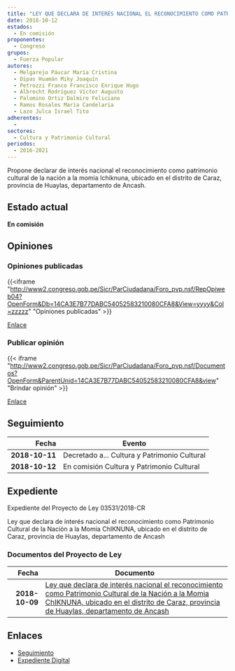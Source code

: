 ```yaml
---
title: "LEY QUE DECLARA DE INTERÉS NACIONAL EL RECONOCIMIENTO COMO PATRIMONIO CULTURAL DE LA NACIÓN A LA MOMIA ICHIKNUNA, UBICADO EN EL DISTRITO DE CARAZ, PROVINCIA DE HUAYLAS, DEPARTAMENTO DE ANCASH"
date: 2018-10-12
estados: 
  - En comisión
proponentes: 
  - Congreso
grupos: 
  - Fuerza Popular
autores: 
  - Melgarejo Páucar María Cristina
  - Dipas Huamán Miky Joaquín
  - Petrozzi Franco Francisco Enrique Hugo
  - Albrecht Rodríguez Víctor Augusto
  - Palomino Ortiz Dalmiro Feliciano
  - Ramos Rosales María Candelaria
  - Lazo Julca Israel Tito
adherentes: 
  - 
sectores: 
  - Cultura y Patrimonio Cultural
periodos: 
  - 2016-2021
---
```


Propone declarar de interés nacional el reconocimiento como patrimonio cultural de la nación a la momia Ichiknuna, ubicado en el distrito de Caraz, provincia de Huaylas, departamento de Ancash.


## Estado actual

**En comisión**

## Opiniones

### Opiniones publicadas

{{<iframe "http://www2.congreso.gob.pe/Sicr/ParCiudadana/Foro_pvp.nsf/RepOpiweb04?OpenForm&Db=14CA3E7B77DABC54052583210080CFA8&View=yyyy&Col=zzzzz" "Opiniones publicadas" >}}

[Enlace](http://www2.congreso.gob.pe/Sicr/ParCiudadana/Foro_pvp.nsf/RepOpiweb04?OpenForm&Db=14CA3E7B77DABC54052583210080CFA8&View=yyyy&Col=zzzzz)
### Publicar opinión

{{< iframe "http://www2.congreso.gob.pe/Sicr/ParCiudadana/Foro_pvp.nsf/Documentos?OpenForm&ParentUnid=14CA3E7B77DABC54052583210080CFA8&view" "Brindar opinión" >}}

[Enlace](http://www2.congreso.gob.pe/Sicr/ParCiudadana/Foro_pvp.nsf/Documentos?OpenForm&ParentUnid=14CA3E7B77DABC54052583210080CFA8&view)

## Seguimiento

| Fecha | Evento |
|------:|--------|
| **2018-10-11** | Decretado a... Cultura y Patrimonio Cultural|
| **2018-10-12** | En comisión Cultura y Patrimonio Cultural|


## Expediente

Expediente del Proyecto de Ley 03531/2018-CR

Ley que declara de interés nacional el reconocimiento como Patrimonio Cultural de la Nación a la Momia ChIKNUNA, ubicado en el distrito de Caraz, provincia de Huaylas, departamento de Ancash


### Documentos del Proyecto de Ley

| Fecha | Documento |
|------:|--------|
| **2018-10-09** | [Ley que declara de interés nacional el reconocimiento como Patrimonio Cultural de la Nación a la Momia ChIKNUNA, ubicado en el distrito de Caraz, provincia de Huaylas, departamento de Ancash](http://www.leyes.congreso.gob.pe/Documentos/2016_2021/Proyectos_de_Ley_y_de_Resoluciones_Legislativas/PL0353120181009.PDF) |

## Enlaces 

- [Seguimiento](http://www2.congreso.gob.pe/Sicr/TraDocEstProc/CLProLey2016.nsf/f7fff46988ca05b1052578e100829cc7/a7bc15f01796c5e005258321007dc2c0?OpenDocument)
- [Expediente Digital](http://www2.congreso.gob.pe/Sicr/TraDocEstProc/CLProLey2016.nsf/f7fff46988ca05b1052578e100829cc7/a7bc15f01796c5e005258321007dc2c0?OpenDocument&Click=05257FB7005EB655.eb71d0cf91d8294e05256cdf006b5706/$Body/0.1C6C)
